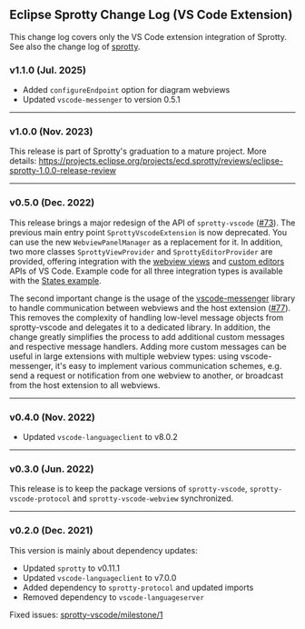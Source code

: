 ## Eclipse Sprotty Change Log (VS Code Extension)

This change log covers only the VS Code extension integration of Sprotty. See also the change log of [sprotty](https://github.com/eclipse/sprotty/blob/master/packages/sprotty/CHANGELOG.md).

### v1.1.0 (Jul. 2025)

- Added `configureEndpoint` option for diagram webviews
- Updated `vscode-messenger` to version 0.5.1

-----

### v1.0.0 (Nov. 2023)

This release is part of Sprotty's graduation to a mature project. More details: https://projects.eclipse.org/projects/ecd.sprotty/reviews/eclipse-sprotty-1.0.0-release-review

-----

### v0.5.0 (Dec. 2022)

This release brings a major redesign of the API of `sprotty-vscode` ([#73](https://github.com/eclipse/sprotty-vscode/pull/73)). The previous main entry point `SprottyVscodeExtension` is now deprecated. You can use the new `WebviewPanelManager` as a replacement for it. In addition, two more classes `SprottyViewProvider` and `SprottyEditorProvider` are provided, offering integration with the [webview views](https://code.visualstudio.com/api/extension-guides/webview) and [custom editors](https://code.visualstudio.com/api/extension-guides/custom-editors) APIs of VS Code. Example code for all three integration types is available with the [States example](https://github.com/eclipse/sprotty-vscode/blob/master/examples/states-langium/extension/src/states-extension.ts).

The second important change is the usage of the [vscode-messenger](https://github.com/TypeFox/vscode-messenger) library to handle communication between webviews and the host extension ([#77](https://github.com/eclipse/sprotty-vscode/pull/77)). This removes the complexity of handling low-level message objects from sprotty-vscode and delegates it to a dedicated library.
In addition, the change greatly simplifies the process to add additional custom messages and respective message handlers. Adding more custom messages can be useful in large extensions with multiple webview types: using vscode-messenger, it's easy to implement various communication schemes, e.g. send a request or notification from one webview to another, or broadcast from the host extension to all webviews.

-----

### v0.4.0 (Nov. 2022)

 * Updated `vscode-languageclient` to v8.0.2

-----

### v0.3.0 (Jun. 2022)

This release is to keep the package versions of `sprotty-vscode`, `sprotty-vscode-protocol` and `sprotty-vscode-webview` synchronized.

-----

### v0.2.0 (Dec. 2021)

This version is mainly about dependency updates:
 * Updated `sprotty` to v0.11.1
 * Updated `vscode-languageclient` to v7.0.0
 * Added dependency to `sprotty-protocol` and updated imports
 * Removed dependency to `vscode-languageserver`

Fixed issues: [sprotty-vscode/milestone/1](https://github.com/eclipse/sprotty-vscode/milestone/1?closed=1)
